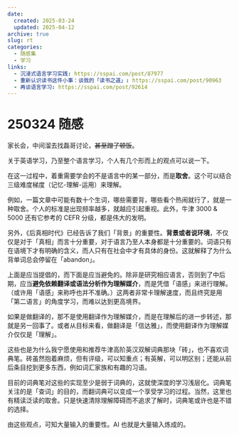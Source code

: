 ```yaml
---
date:
  created: 2025-03-24
  updated: 2025-04-12
archive: true
slug: rt
categories:
  - 随感集
  - 学习
links:
  - 沉浸式语言学习实践: https://sspai.com/post/87977
  - 重新认识读书这件小事：谈我的「读书之道」: https://sspai.com/post/90963
  - 再谈语言学习: https://sspai.com/post/92614
---
```

# 250324 随感

家长会，中间溜去找磊哥讨论，~~甚至蹭了顿饭~~。

关于英语学习，乃至整个语言学习，个人有几个形而上的观点可以说一下。

<!-- more -->

在这一过程中，着重需要学会的不是语言中的某一部分，而是**取舍**。这个可以结合三级难度梯度（记忆-理解-运用）来理解。

例如，一篇文章中可能有数十个生词，哪些需要背，哪些看个热闹就行了，就是一种取舍。个人的标准是出现频率越多，就越应引起重视。此外，牛津 3000 & 5000 还有它参考的 CEFR 分级，都是伟大的发明。

另外，《后真相时代》已经告诉了我们「背景」的重要性。**背景或者说环境**，不仅仅是对于「真相」而言十分重要，对于语言乃至人本身都是十分重要的。词语只有在语境下才有明确的含义，而人只有在社会中才有具体的身份。这就解释了为什么背单词总会停留在「abandon」。

上面是应当提倡的，而下面是应当避免的。除非是研究相应语言，否则到了中后期，应当**避免依赖翻译或语法分析作为理解媒介**，而是凭借「语感」来进行理解。（或许用「语感」来称呼也并不准确。）这两者非常卡理解速度，而且终究是用「第二语言」的角度学习，而难以达到更高境界。

如果是做翻译的，那不是使用翻译作为理解媒介，而是在理解后的进一步转述，那就是另一回事了。或者从目标来看，做翻译是「信达雅」，而使用翻译作为理解媒介仅仅是「理解」。

这些也是为什么我宁愿使用和推荐牛津高阶英汉双解词典那块「砖」，也不喜欢词典笔。砖虽然抱着麻烦，但有评级，可以知重点；有英解，可以明区别；还能从前后条目挖到更多东西，例如词汇家族和有趣的习语。

目前的词典笔对这些的实现至少是弱于词典的，这就使深度的学习浅层化。词典笔关注的是「查词」的目的，而翻词典可以变成一个享受学习的过程。当然，这里也有精读泛读的取舍。只是快速清除理解障碍而不追求了解时，词典笔或许也是不错的选择。

由这些观点，可知大量输入的重要性。AI 也就是大量输入炼成的。
